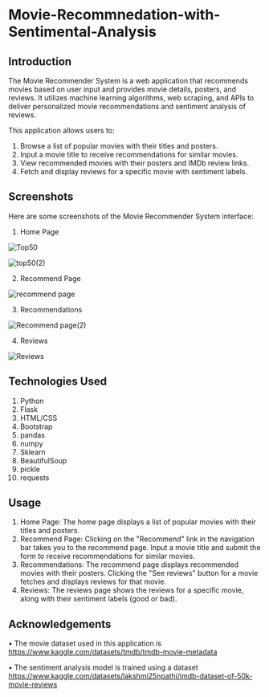 # Movie-Recommnedation-with-Sentimental-Analysis

## Introduction

The Movie Recommender System is a web application that recommends movies based on user input and provides movie details, posters, and reviews. It utilizes machine learning algorithms, web scraping, and APIs to deliver personalized movie recommendations and sentiment analysis of reviews.

This application allows users to:
1.	Browse a list of popular movies with their titles and posters.
2.	Input a movie title to receive recommendations for similar movies.
3.	View recommended movies with their posters and IMDb review links.
5.	Fetch and display reviews for a specific movie with sentiment labels.

## Screenshots

Here are some screenshots of the Movie Recommender System interface:

1.	Home Page

![Top50](https://github.com/guptamrunalini/Movie-Recommnedation-with-Sentimental-Analysis/assets/113275331/08ca372a-4269-486b-a667-41510cd9e1f2)

![top50(2)](https://github.com/guptamrunalini/Movie-Recommnedation-with-Sentimental-Analysis/assets/113275331/434416b2-dd5c-4d8d-8354-17f5998a9475)

2.	Recommend Page

![recommend page](https://github.com/guptamrunalini/Movie-Recommnedation-with-Sentimental-Analysis/assets/113275331/4d1c6873-4742-4138-90f5-0fdc5ae68b2a)

3.	Recommendations

![Recommend page(2)](https://github.com/guptamrunalini/Movie-Recommnedation-with-Sentimental-Analysis/assets/113275331/c05eb36d-3ee9-4303-a38d-7cc9726dbcc6)
 
4.	Reviews

![Reviews](https://github.com/guptamrunalini/Movie-Recommnedation-with-Sentimental-Analysis/assets/113275331/54ad0330-c8ea-4be9-bc36-56a872ef6474)
 
## Technologies Used

1.	Python
2.	Flask
3.  HTML/CSS
4.	Bootstrap
5.	pandas
6.	numpy
7.	Sklearn
8.	BeautifulSoup
9.	pickle
10.	requests

## Usage

1.	Home Page: The home page displays a list of popular movies with their titles and posters.
2.	Recommend Page: Clicking on the "Recommend" link in the navigation bar takes you to the recommend page. Input a movie title and submit the form to receive recommendations for similar movies.
3.	Recommendations: The recommend page displays recommended movies with their posters. Clicking the "See reviews" button for a movie fetches and displays reviews for that movie.
4.	Reviews: The reviews page shows the reviews for a specific movie, along with their sentiment labels (good or bad).

## Acknowledgements

•	The movie dataset used in this application is 
https://www.kaggle.com/datasets/tmdb/tmdb-movie-metadata

•	The sentiment analysis model is trained using a dataset 
https://www.kaggle.com/datasets/lakshmi25npathi/imdb-dataset-of-50k-movie-reviews


